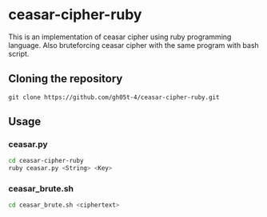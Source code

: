 # ceasar-cipher-ruby

This is an implementation of ceasar cipher using ruby programming language. Also bruteforcing ceasar cipher with the same program with bash script.

## Cloning the repository

`git clone https://github.com/gh05t-4/ceasar-cipher-ruby.git`

## Usage

### ceasar.py
```bash
cd ceasar-cipher-ruby
ruby ceasar.py <String> <Key> 
```

### ceasar_brute.sh
```bash
cd ceasar_brute.sh <ciphertext>
```
